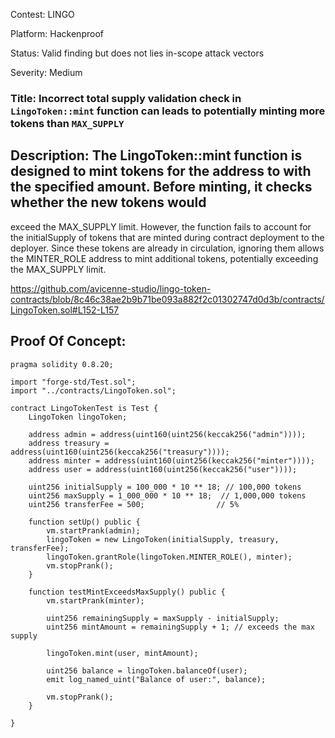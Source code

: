 Contest: LINGO

Platform: Hackenproof

Status: Valid finding but does not lies in-scope attack vectors

Severity: Medium

### Title: Incorrect total supply validation check in `LingoToken::mint` function can leads to potentially minting more tokens than `MAX_SUPPLY`

## Description: The LingoToken::mint function is designed to mint tokens for the address to with the specified amount. Before minting, it checks whether the new tokens would 
exceed the MAX_SUPPLY limit. However, the function fails to account for the initialSupply of tokens that are minted during contract deployment to the deployer. Since these 
tokens are already in circulation, ignoring them allows the MINTER_ROLE address to mint additional tokens, potentially exceeding the MAX_SUPPLY limit.

https://github.com/avicenne-studio/lingo-token-contracts/blob/8c46c38ae2b9b71be093a882f2c01302747d0d3b/contracts/LingoToken.sol#L152-L157

## Proof Of Concept:

```solidity
pragma solidity 0.8.20;

import "forge-std/Test.sol";
import "../contracts/LingoToken.sol";

contract LingoTokenTest is Test {
    LingoToken lingoToken;

    address admin = address(uint160(uint256(keccak256("admin"))));
    address treasury = address(uint160(uint256(keccak256("treasury"))));
    address minter = address(uint160(uint256(keccak256("minter"))));
    address user = address(uint160(uint256(keccak256("user"))));

    uint256 initialSupply = 100_000 * 10 ** 18; // 100,000 tokens
    uint256 maxSupply = 1_000_000 * 10 ** 18;  // 1,000,000 tokens
    uint256 transferFee = 500;                // 5%

    function setUp() public {
        vm.startPrank(admin);
        lingoToken = new LingoToken(initialSupply, treasury, transferFee);
        lingoToken.grantRole(lingoToken.MINTER_ROLE(), minter);
        vm.stopPrank();
    }

    function testMintExceedsMaxSupply() public {
        vm.startPrank(minter);

        uint256 remainingSupply = maxSupply - initialSupply;
        uint256 mintAmount = remainingSupply + 1; // exceeds the max supply

        lingoToken.mint(user, mintAmount);

        uint256 balance = lingoToken.balanceOf(user);
        emit log_named_uint("Balance of user:", balance);

        vm.stopPrank();
    }

}
```
